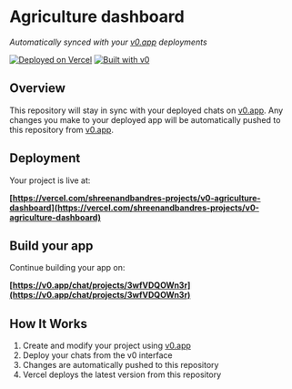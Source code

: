 # Agriculture dashboard

*Automatically synced with your [v0.app](https://v0.app) deployments*

[![Deployed on Vercel](https://img.shields.io/badge/Deployed%20on-Vercel-black?style=for-the-badge&logo=vercel)](https://vercel.com/shreenandbandres-projects/v0-agriculture-dashboard)
[![Built with v0](https://img.shields.io/badge/Built%20with-v0.app-black?style=for-the-badge)](https://v0.app/chat/projects/3wfVDQOWn3r)

## Overview

This repository will stay in sync with your deployed chats on [v0.app](https://v0.app).
Any changes you make to your deployed app will be automatically pushed to this repository from [v0.app](https://v0.app).

## Deployment

Your project is live at:

**[https://vercel.com/shreenandbandres-projects/v0-agriculture-dashboard](https://vercel.com/shreenandbandres-projects/v0-agriculture-dashboard)**

## Build your app

Continue building your app on:

**[https://v0.app/chat/projects/3wfVDQOWn3r](https://v0.app/chat/projects/3wfVDQOWn3r)**

## How It Works

1. Create and modify your project using [v0.app](https://v0.app)
2. Deploy your chats from the v0 interface
3. Changes are automatically pushed to this repository
4. Vercel deploys the latest version from this repository
